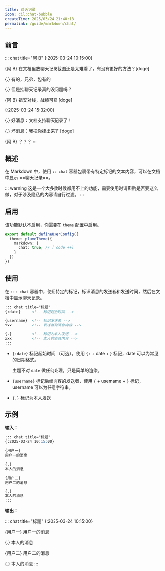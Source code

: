 ```yaml
---
title: 对话记录
icon: cil:chat-bubble
createTime: 2025/03/24 21:40:18
permalink: /guide/markdown/chat/
---
```


## 前言

::: chat title="阿 B"
{:2025-03-24 10:15:00}

{阿 B}
在文档里放聊天记录截图还是太难看了，有没有更好的方法？\[doge\]

{.}
有的，兄弟，包有的

{.}
但是挂聊天记录真的没问题吗？

{阿 B}
祖安对线，战绩可查 \[doge\]

{:2025-03-24 15:32:00}

{.}
好消息：文档支持聊天记录了！

{.}
坏消息：我把你挂出来了 \[doge\]

{阿 B}
？？？
:::

## 概述

在 Markdown 中，使用 `:: chat` 容器包裹带有特定标记的文本内容，可以在文档中显示 ==聊天记录==。

::: warning 这是一个大多数时候都用不上的功能，需要使用时请斟酌是否要这么做，对于涉及隐私的内容请自行过滤。
:::

## 启用

该功能默认不启用，你需要在 `theme` 配置中启用。

```ts title=".vuepress/config.ts"
export default defineUserConfig({
  theme: plumeTheme({
    markdown: {
      chat: true, // [!code ++]
    }
  })
})
```

## 使用

在 `::: chat` 容器中，使用特定的标记，标识消息的发送者和发送时间，然后在文档中显示聊天记录。

```md
::: chat title="标题"
{:date}     <!-- 标记起始时间 -->

{username}  <!-- 标记发送者 -->
xxx         <!-- 发送者的消息内容 -->

{.}         <!-- 标记为本人发送 -->
xxx         <!-- 本人的消息内容 -->
:::
```

- `{:date}` 标记起始时间 （可选）。使用 `{:` + date + `}` 标记，date 可以为常见的日期格式。

  主题不对 `date` 做任何处理，只是简单的渲染。

- `{username}` 标记后续内容的发送者，使用 `{` + username + `}` 标记，username 可以为任意字符串。

- `{.}` 标记为本人发送

## 示例

__输入：__

``` md
::: chat title="标题"
{:2025-03-24 10:15:00}

{用户一}
用户一的消息

{.}
本人的消息

{用户二}
用户二的消息

{.}
本人的消息
:::
```

__输出：__

::: chat title="标题"
{:2025-03-24 10:15:00}

{用户一}
用户一的消息

{.}
本人的消息

{用户二}
用户二的消息

{.}
本人的消息
:::
